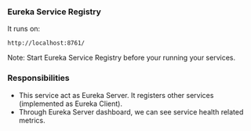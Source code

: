 ### Eureka Service Registry
It runs on:
```
http://localhost:8761/
```

Note: Start Eureka Service Registry before your running your services.

### Responsibilities
- This service act as Eureka Server. It registers other services (implemented as Eureka Client).
- Through Eureka Server dashboard, we can see service health related metrics.